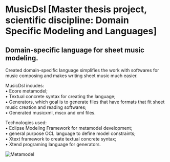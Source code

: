 # MusicDsl [Master thesis project, scientific discipline: Domain Specific Modeling and Languages]
## Domain-specific language for sheet music modeling. 
Created domain-specific language simplifies the work with softwares for music composing and makes writing sheet music much easier.

MusicDsl incudes:<br/>
• Ecore metamodel;<br/>
• Textual concrete syntax for creating the language;<br/>
• Generators, which goal is to generate files that have formats that fit sheet music creation and reading softwares;<br/>
• Generated musicxml, mscx and xml files.<br/>

Technologies used:<br/>
• Eclipse Modeling Framework for metamodel development;<br/>
• general purpose OCL language to define model constraints;<br/>
• Xtext framework to create textual concrete syntax;<br/>
• Xtend programing language for generators.<br/>


![Metamodel](https://github.com/oliverablagojevic/MusicDsl/blob/master/MusicMetamodel/musicMetamodel.jpg?raw=true "MusicDsl metamodel")
